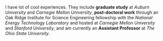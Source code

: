 I have lot of cool experiences.  They include **graduate study** at *Auburn University* and *Carnegie Mellon University*, **post-doctoral work** through an Oak Ridge Institute for Science Engineering fellowship with the *National Energy Technology Laboratory* and hosted at *Carnegie Mellon University* and *Stanford University*, and am currently an **Assistant Professor** at *The Ohio State University*. 
